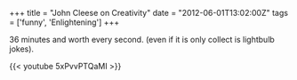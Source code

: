 +++
title = "John Cleese on Creativity"
date = "2012-06-01T13:02:00Z"
tags = ['funny', 'Enlightening']
+++

36 minutes and worth every second. (even if it is only collect is lightbulb
jokes).

{{< youtube 5xPvvPTQaMI >}}

